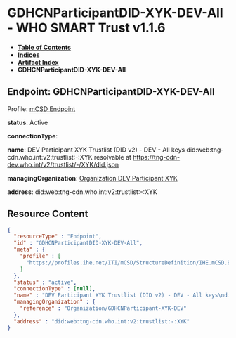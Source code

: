 # GDHCNParticipantDID-XYK-DEV-All - WHO SMART Trust v1.1.6

* [**Table of Contents**](toc.md)
* [**Indices**](indices.md)
* [**Artifact Index**](artifacts.md)
* **GDHCNParticipantDID-XYK-DEV-All**

## Endpoint: GDHCNParticipantDID-XYK-DEV-All

Profile: [mCSD Endpoint](https://profiles.ihe.net/ITI/mCSD/4.0.0/StructureDefinition-IHE.mCSD.Endpoint.html)

**status**: Active

**connectionType**: 

**name**: DEV Participant XYK Trustlist (DID v2) - DEV - All keys did:web:tng-cdn.who.int:v2:trustlist:-:XYK resolvable at https://tng-cdn-dev.who.int/v2/trustlist/-/XYK/did.json

**managingOrganization**: [Organization DEV Participant XYK](Organization-GDHCNParticipant-XYK-DEV.md)

**address**: did:web:tng-cdn.who.int:v2:trustlist:-:XYK



## Resource Content

```json
{
  "resourceType" : "Endpoint",
  "id" : "GDHCNParticipantDID-XYK-DEV-All",
  "meta" : {
    "profile" : [
      "https://profiles.ihe.net/ITI/mCSD/StructureDefinition/IHE.mCSD.Endpoint"
    ]
  },
  "status" : "active",
  "connectionType" : [null],
  "name" : "DEV Participant XYK Trustlist (DID v2) - DEV - All keys\ndid:web:tng-cdn.who.int:v2:trustlist:-:XYK\nresolvable at https://tng-cdn-dev.who.int/v2/trustlist/-/XYK/did.json",
  "managingOrganization" : {
    "reference" : "Organization/GDHCNParticipant-XYK-DEV"
  },
  "address" : "did:web:tng-cdn.who.int:v2:trustlist:-:XYK"
}

```
